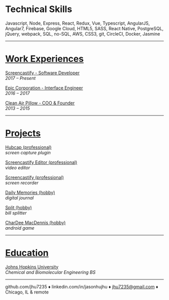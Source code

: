 # Technical Skills
Javascript, Node, Express, React, Redux, Vue, Typescript, AngularJS, Angular7, Firebase, Google Cloud, HTML5, SASS, React Native, PostgreSQL, jQuery, webpack, SQL, no-SQL, AWS, CSS3, git, CircleCI, Docker, Jasmine

---

# [Work Experiences](EXPERIENCES.md)
[Screencastify -	Software Developer](EXPERIENCES.md#screencastify)	
*2017	   –  	Present*

[Epic Corporation -	Interface Engineer](EXPERIENCES.md#epic-corporation)	
*2016	–  	2017*

[Clean Air Pillow -	COO  & Founder](EXPERIENCES.md#clean-air-pillow) 	
*2013	– 	2015*

---

# [Projects](PROJECTS.md)
[Hubcap (professional)](PROJECTS.md#hubcap-professional)	
*screen capture plugin*


[Screencastify Editor (professional)](PROJECTS.md#screencastify-editor-professional)	
*video editor*


[Screencastify (professional)](PROJECTS.md#screencastify-professional)	
*screen recorder*


[Daily Memories (hobby)](PROJECTS.md#daily-memories-hobby)	
*digital journal*


[Split (hobby)](PROJECTS.md#split-hobby)	
*bill splitter*

[CharDee MacDennis (hobby)](PROJECTS.md#chardee-macdennis-hobby)	
*android game*

---

# [Education](EDUCATION.md)
[Johns Hopkins University](EDUCATION.md#johns-hopkins-university)   
*Chemical and Biomolecular Engineering BS*

---
github.com/jhu7235 ♦ linkedin.com/in/jasonhujhu ♦ jhu7235@gmail.com ♦ Chicago, IL & remote
